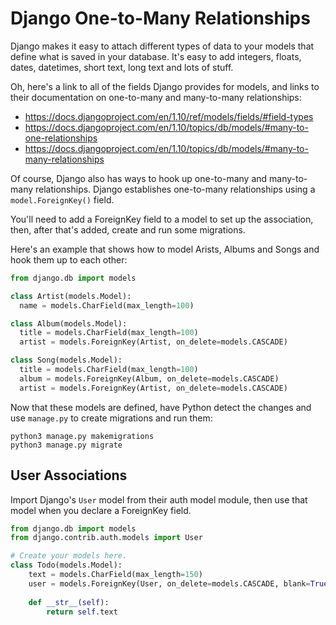 # Django One-to-Many Relationships
Django makes it easy to attach different types of data to your models
that define what is saved in your database. It's easy to add integers,
floats, dates, datetimes, short text, long text and lots of stuff.

Oh, here's a link to all of the fields Django provides for models, and links
to their documentation on one-to-many and many-to-many relationships:

* <https://docs.djangoproject.com/en/1.10/ref/models/fields/#field-types>
* <https://docs.djangoproject.com/en/1.10/topics/db/models/#many-to-one-relationships>
* <https://docs.djangoproject.com/en/1.10/topics/db/models/#many-to-many-relationships>

Of course, Django also has ways to hook up one-to-many and many-to-many
relationships. Django establishes one-to-many relationships using a
`model.ForeignKey()` field.

You'll need to add a ForeignKey field to a model to set up the association,
then, after that's added, create and run some migrations.

Here's an example that shows how to model Arists, Albums and Songs and hook
them up to each other:

```python
from django.db import models

class Artist(models.Model):
  name = models.CharField(max_length=100)

class Album(models.Model):
  title = models.CharField(max_length=100)
  artist = models.ForeignKey(Artist, on_delete=models.CASCADE)

class Song(models.Model):
  title = models.CharField(max_length=100)
  album = models.ForeignKey(Album, on_delete=models.CASCADE)
  artist = models.ForeignKey(Artist, on_delete=models.CASCADE)
```

Now that these models are defined, have Python detect the changes and use
`manage.py` to create migrations and run them:

```
python3 manage.py makemigrations
python3 manage.py migrate
```

## User Associations
Import Django's `User` model from their auth model module, then use that model
when you declare a ForeignKey field.

```python
from django.db import models
from django.contrib.auth.models import User

# Create your models here.
class Todo(models.Model):
    text = models.CharField(max_length=150)
    user = models.ForeignKey(User, on_delete=models.CASCADE, blank=True, null=True)
    
    def __str__(self):
        return self.text
```
